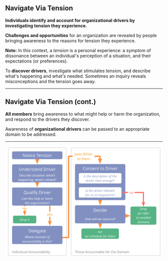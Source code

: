 ## Navigate Via Tension

**Individuals identify and account for organizational drivers by investigating tension they experience.**

**Challenges and opportunities** for an organization are revealed by people bringing awareness to the reasons for tension they experience.

**Note:** In this context, a _tension_ is a personal experience: a symptom of dissonance between an individual's perception of a situation, and their expectations (or preferences).

To **discover drivers**, investigate what stimulates tension, and describe what's happening and what's needed. Sometimes an inquiry reveals misconceptions and the tension goes away.

---

## Navigate Via Tension (cont.)

**All members** bring awareness to what might help or harm the organization, and respond to the drivers they discover.


Awareness of **organizational drivers** can be passed to an appropriate domain to be addressed.

---

![inline,fit](img/process/navigate-via-tension-slides.png)


